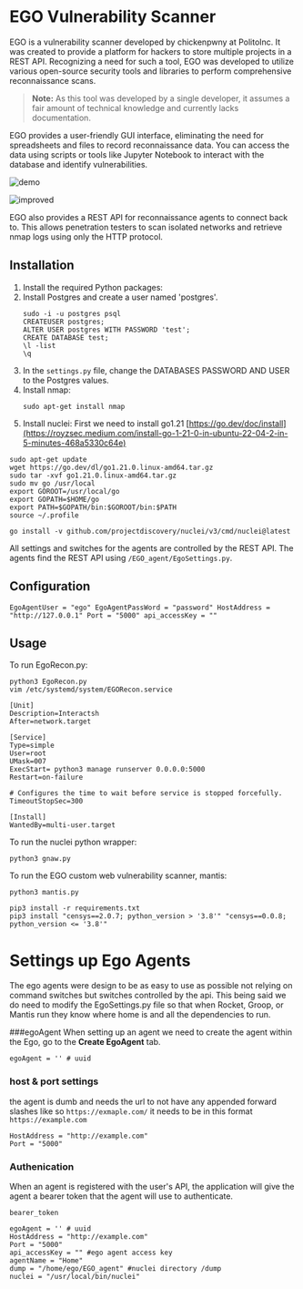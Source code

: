 # EGO Vulnerability Scanner

EGO is a vulnerability scanner developed by chickenpwny at PolitoInc. It was created to provide a platform for hackers to store multiple projects in a REST API. Recognizing a need for such a tool, EGO was developed to utilize various open-source security tools and libraries to perform comprehensive reconnaissance scans.

> **Note:** As this tool was developed by a single developer, it assumes a fair amount of technical knowledge and currently lacks documentation.

EGO provides a user-friendly GUI interface, eliminating the need for spreadsheets and files to record reconnaissance data. You can access the data using scripts or tools like Jupyter Notebook to interact with the database and identify vulnerabilities.

![demo](https://github.com/PolitoInc/EGOAlpha/assets/143764389/94619dd1-a8a3-420c-92b4-6c66f00ff0d7)

![improved](https://github.com/PolitoInc/EGOAlpha/assets/143764389/6e883648-d6f7-4c21-a4fb-94e05269ca80)

EGO also provides a REST API for reconnaissance agents to connect back to. This allows penetration testers to scan isolated networks and retrieve nmap logs using only the HTTP protocol.

## Installation

1. Install the required Python packages: 
2. Install Postgres and create a user named 'postgres'.
   ```
   sudo -i -u postgres psql
   CREATEUSER postgres;
   ALTER USER postgres WITH PASSWORD 'test';
   CREATE DATABASE test;
   \l -list
   \q
   ```
3. In the `settings.py` file, change the DATABASES PASSWORD AND USER to the Postgres values.
4. Install nmap:
   ```
   sudo apt-get install nmap
   ```
5. Install nuclei: First we need to install go1.21 [https://go.dev/doc/install](https://royzsec.medium.com/install-go-1-21-0-in-ubuntu-22-04-2-in-5-minutes-468a5330c64e)
```
sudo apt-get update
wget https://go.dev/dl/go1.21.0.linux-amd64.tar.gz
sudo tar -xvf go1.21.0.linux-amd64.tar.gz
sudo mv go /usr/local
export GOROOT=/usr/local/go
export GOPATH=$HOME/go
export PATH=$GOPATH/bin:$GOROOT/bin:$PATH
source ~/.profile

go install -v github.com/projectdiscovery/nuclei/v3/cmd/nuclei@latest
```

All settings and switches for the agents are controlled by the REST API. The agents find the REST API using `/EGO_agent/EgoSettings.py`.
## Configuration
```
EgoAgentUser = "ego" EgoAgentPassWord = "password" HostAddress = "http://127.0.0.1" Port = "5000" api_accessKey = ""
```
## Usage
To run EgoRecon.py: 
```
python3 EgoRecon.py
vim /etc/systemd/system/EGORecon.service

[Unit]
Description=Interactsh
After=network.target

[Service]
Type=simple
User=root
UMask=007
ExecStart= python3 manage runserver 0.0.0.0:5000
Restart=on-failure

# Configures the time to wait before service is stopped forcefully.
TimeoutStopSec=300

[Install]
WantedBy=multi-user.target
```
To run the nuclei python wrapper: 
```
python3 gnaw.py
```
To run the EGO custom web vulnerability scanner, mantis: 
```
python3 mantis.py
```


```
pip3 install -r requirements.txt
pip3 install "censys==2.0.7; python_version > '3.8'" "censys==0.0.8; python_version <= '3.8'"
```


# Settings up Ego Agents
The ego agents were design to be as easy to use as possible not relying on command switches but switches controlled by the api. This being said we do need to modify the EgoSettings.py file so that when Rocket, Groop, or Mantis run they know where home is and all the dependencies to run. 

###egoAgent
When setting up an agent we need to create the agent within the Ego, go to the **Create EgoAgent** tab. 
```
egoAgent = '' # uuid
```
### host & port settings
the agent is dumb and needs the url to not have any appended forward slashes like so `https://exmaple.com/` it needs to be in this format `https://example.com`
```
HostAddress = "http://example.com"
Port = "5000"
```
### Authenication
When an agent is registered with the user's API, the application will give the agent a bearer token that the agent will use to authenticate.
```
bearer_token
```


```
egoAgent = '' # uuid
HostAddress = "http://example.com"
Port = "5000"
api_accessKey = "" #ego agent access key
agentName = "Home"
dump = "/home/ego/EGO_agent" #nuclei directory /dump 
nuclei = "/usr/local/bin/nuclei"
```
